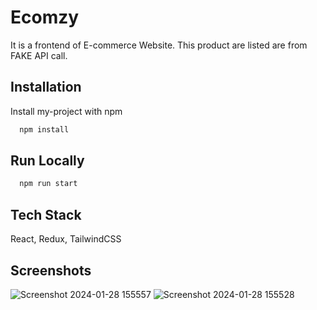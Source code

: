 
# Ecomzy

It is a frontend of E-commerce Website. This product are listed 
are from FAKE API call. 


## Installation

Install my-project with npm

```bash
  npm install
```
    
## Run Locally

```bash
  npm run start
```


## Tech Stack

React, Redux, TailwindCSS

## Screenshots

![Screenshot 2024-01-28 155557](https://github.com/Ayan-x/ShopApp/assets/95574868/d498dc12-335c-4b42-916c-65130bc99736)
![Screenshot 2024-01-28 155528](https://github.com/Ayan-x/ShopApp/assets/95574868/33e5cc62-1937-4523-a1ff-545c5a5936d8)



